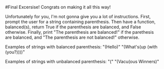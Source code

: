 #Final Excersise!
Congrats on making it all this way!

Unfortunately for you, I'm not gonna give you a lot of instructions. First, prompt the user for a string containing parenthesis. Then have a function, balanced(s), return True if the parenthesis are balanced, and False otherwise. Finally, print "The parenthesis are balanced!" if the parethesis are balanced, and "The parenthesis are not balanced!" otherwise.

Examples of strings with balanced parenthesis:
"(Hello)"
"(What's(up (with (you?))))"

Examples of strings with unbalanced parenthesis:
"("
"(Vacu(ous Winners)"
